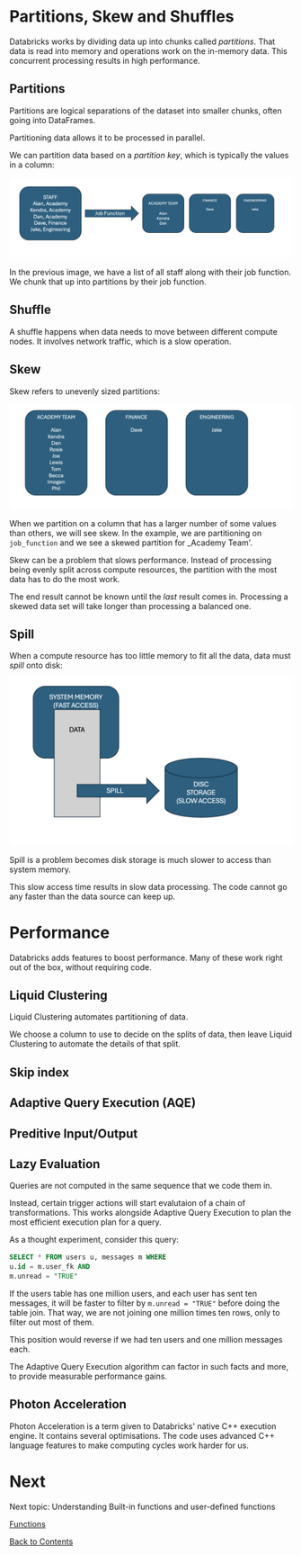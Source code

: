 # Partitions, Skew and Shuffles
Databricks works by dividing data up into chunks called _partitions_. That data is read into memory and operations work on the in-memory data. This concurrent processing results in high performance. 

## Partitions
Partitions are logical separations of the dataset into smaller chunks, often going into DataFrames.

Partitioning data allows it to be processed in parallel.

We can partition data based on a _partition key_, which is typically the values in a column:

![Partitioning staff by job function](/images/partition.png)

In the previous image, we have a list of all staff along with their job function. We chunk that up into partitions by their job function.

## Shuffle
A shuffle happens when data needs to move between different compute nodes. It involves network traffic, which is a slow operation.

## Skew
Skew refers to unevenly sized partitions:

![Skewed partitions](/images/skew.png)

When we partition on a column that has a larger number of some values than others, we will see skew. In the example, we are partitioning on `job_function` and we see a skewed partition for _Academy Team'.

Skew can be a problem that slows performance. Instead of processing being evenly split across compute resources, the partition with the most data has to do the most work.

The end result cannot be known until the _last_ result comes in. Processing a skewed data set will take longer than processing a balanced one.

## Spill
When a compute resource has too little memory to fit all the data, data must _spill_ onto disk:

![Data spilling onto disk](/images/spill.png)

Spill is a problem becomes disk storage is much slower to access than system memory. 

This slow access time results in slow data processing. The code cannot go any faster than the data source can keep up.

# Performance
Databricks adds features to boost performance. Many of these work right out of the box, without requiring code.

## Liquid Clustering
Liquid Clustering automates partitioning of data. 

We choose a column to use to decide on the splits of data, then leave Liquid Clustering to automate the details of that split.

## Skip index

## Adaptive Query Execution (AQE)

## Preditive Input/Output

## Lazy Evaluation
Queries are not computed in the same sequence that we code them in. 

Instead, certain trigger actions will start evalutaion of a chain of transformations. This works alongside Adaptive Query Execution to plan the most efficient execution plan for a query.

As a thought experiment, consider this query:

```sql
SELECT * FROM users u, messages m WHERE
u.id = m.user_fk AND
m.unread = "TRUE"
```

If the users table has one million users, and each user has sent ten messages, it will be faster to filter by `m.unread = "TRUE"` before doing the table join. That way, we are not joining one million times ten rows, only to filter out most of them.

This position would reverse if we had ten users and one million messages each.

The Adaptive Query Execution algorithm can factor in such facts and more, to provide measurable performance gains.

## Photon Acceleration
Photon Acceleration is a term given to Databricks' native C++ execution engine. It contains several optimisations. The code uses advanced C++ language features to make computing cycles work harder for us.

# Next
Next topic: Understanding Built-in functions and user-defined functions

[Functions](/functions.md)

[Back to Contents](/contents.md)
